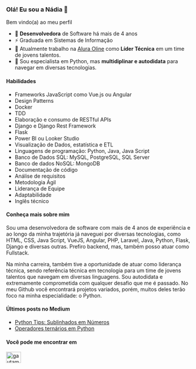 ### Olá! Eu sou a Nádia 👋


Bem vindo(a) ao meu perfil

- 🤿 **Desenvolvedora** de Software há mais de 4 anos
- ⚡ Graduada em Sistemas de Informação
- 🔭 Atualmente trabalho na [Alura Oline](https://www.alura.com.br/) como **Líder Técnica** em um time de jovens talentos.
- 🌱 Sou especialista em Python, mas **multidiplinar e autodidata** para navegar em diversas tecnologias.

#### Habilidades

- Frameworks JavaScript como Vue.js ou Angular
- Design Patterns
- Docker
- TDD
- Elaboração e consumo de RESTful APIs
- Django e Django Rest Framework
- Flask
- Power  BI ou Looker Studio
- Visualização de Dados, estatística e ETL
- Linguagens de programação: Python, Java, Java Script
- Banco de Dados SQL: MySQL, PostgreSQL, SQL Server
- Banco de dados NoSQL: MongoDB
- Documentação de código
- Análise de requisitos
- Metodologia Ágil
- Liderança de Equipe
- Adaptabilidade
- Inglês técnico

#### Conheça mais sobre mim

Sou uma desenvolvedora de software com mais de 4 anos de experiência e ao longo da minha trajetória já naveguei por diversas tecnologias, como HTML, CSS, Java Script, VueJS, Angular, PHP, Laravel, Java, Python, Flask, Django e diversas outras. Prefiro backend, mas, também posso atuar como Fullstack. 

Na minha carreira, também tive a oportunidade de atuar como liderança técnica, sendo referência técnica em tecnologia para um time de jovens talentos que navegam em diversas linguagens. Sou autodidata e extremamente comprometida com qualquer desafio que me é passado. No meu Github você encontrará projetos variados, porém, muitos deles terão foco na minha especialidade: o Python.

#### Últimos posts no Medium
- [Python Tips: Sublinhados em Números](https://medium.com/@nadiaaoliverr/python-tips-sublinhados-em-n%C3%BAmeros-3b754a6e21af)
- [Operadores ternários em Python](https://medium.com/@nadiaaoliverr/operadores-tern%C3%A1rios-em-python-1dbb4880de7b)


#### **Você pode me encontrar em**
<a href="https://www.linkedin.com/in/nadiaaoliverr/" target="blank"><img align="center" src="https://raw.githubusercontent.com/rahuldkjain/github-profile-readme-generator/master/src/images/icons/Social/linked-in-alt.svg" alt="gautamkrishnar" height="30" width="40" /></a>